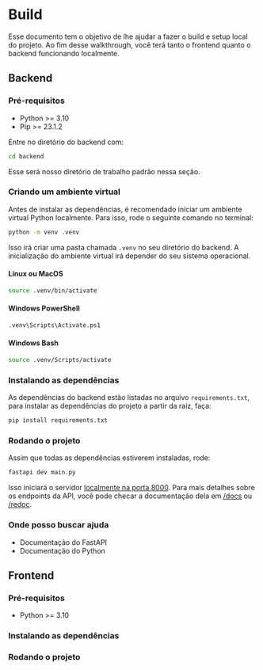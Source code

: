 # Build

Esse documento tem o objetivo de lhe ajudar a fazer o build e setup local do projeto. Ao fim desse walkthrough, você terá tanto o frontend quanto o backend funcionando localmente.

## Backend

### Pré-requisitos

- Python >= 3.10
- Pip >= 23.1.2

Entre no diretório do backend com:

```bash
cd backend
```

Esse será nosso diretório de trabalho padrão nessa seção.

### Criando um ambiente virtual

Antes de instalar as dependências, é recomendado iniciar um ambiente virtual Python localmente. Para isso, rode o seguinte comando no terminal:

```bash
python -m venv .venv
```

Isso irá criar uma pasta chamada `.venv` no seu diretório do backend. A inicialização do ambiente virtual irá depender do seu sistema operacional.

#### Linux ou MacOS

```bash
source .venv/bin/activate
```

#### Windows PowerShell

```bash
.venv\Scripts\Activate.ps1
```

#### Windows Bash

```bash
source .venv/Scripts/activate
```

### Instalando as dependências

As dependências do backend estão listadas no arquivo `requirements.txt`, para instalar as dependências do projeto a partir da raiz, faça:

```bash
pip install requirements.txt
```

### Rodando o projeto

Assim que todas as dependências estiverem instaladas, rode:

```bash
fastapi dev main.py
```

Isso iniciará o servidor [localmente na porta 8000](http://127.0.0.1:8000/). Para mais detalhes sobre os endpoints da API, você pode checar a documentação dela em [/docs](http://127.0.0.1:8000/docs) ou [/redoc](http://127.0.0.1:8000/redoc).

### Onde posso buscar ajuda

- Documentação do FastAPI
- Documentação do Python

## Frontend

### Pré-requisitos

- Python >= 3.10

### Instalando as dependências

### Rodando o projeto
